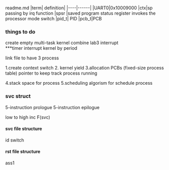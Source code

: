 readme.md
|term| definition|
|----|------|
|UART0|0x10009000 
|ctx|sp  passing by irq function
|spsr |saved program status register    invokes the
processor mode switch
|pid_t| PID
|pcb_t|PCB


### things to do 
create empty multi-task kernel
combine lab3 interrupt  
***timer  interrupt kernel by period 


link file to have 3 process


1.create context switch 
2. kernel yield
3.allocation PCBs (fixed-size process table) pointer to keep track process running

4.stack space for process
5.scheduling algorism for schedule process

###  svc struct 
 5-instruction prologue
  5-instruction  epilogue


low to high
       inc F(svc)



#### svc file structure
id switch 



#### rst file structure





ass1